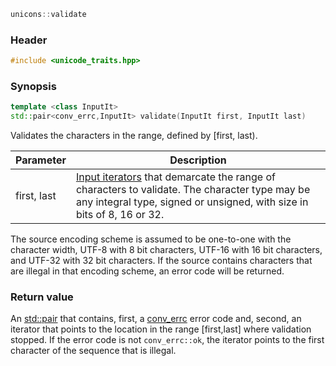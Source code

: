 ```c++
unicons::validate
```

### Header

```c++
#include <unicode_traits.hpp>
```

### Synopsis
```c++
template <class InputIt>
std::pair<conv_errc,InputIt> validate(InputIt first, InputIt last) 
```

Validates the characters in the range, defined by [first, last).

Parameter   |Description
------------|------------------------------
first, last | [Input iterators](http://en.cppreference.com/w/cpp/concept/InputIterator) that demarcate the range of characters to validate. The character type may be any integral type, signed or unsigned, with size in bits of 8, 16 or 32. 

The source encoding scheme is assumed to be one-to-one with the character width, UTF-8 with 8 bit characters, UTF-16 with 16 bit characters, and UTF-32 with 32 bit characters. If the source contains characters that are illegal in that encoding scheme, an error code will be returned.

### Return value

An [std::pair](http://en.cppreference.com/w/cpp/utility/pair) that contains, first, a [conv_errc](conv_errc) error code and, second, an iterator that points to the location in the range [first,last] where validation stopped. If the error code is not `conv_errc::ok`, the iterator points to the first character of the sequence that is illegal.
